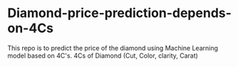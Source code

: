 # Diamond-price-prediction-depends-on-4Cs
This repo is to predict the price of the diamond using Machine Learning model based on 4C's.
4Cs of Diamond (Cut, Color, clarity, Carat)

